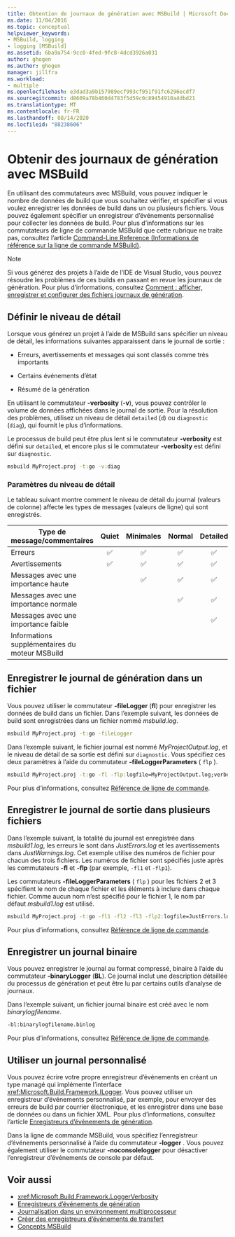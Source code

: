 ```yaml
---
title: Obtention de journaux de génération avec MSBuild | Microsoft Docs
ms.date: 11/04/2016
ms.topic: conceptual
helpviewer_keywords:
- MSBuild, logging
- logging [MSBuild]
ms.assetid: 6ba9a754-9cc0-4fed-9fc8-4dcd3926a031
author: ghogen
ms.author: ghogen
manager: jillfra
ms.workload:
- multiple
ms.openlocfilehash: e3dad3a9b157989ecf993cf951f91fc6296ecdf7
ms.sourcegitcommit: d8609a78b460d4783f5d59c0c89454910a4dbd21
ms.translationtype: MT
ms.contentlocale: fr-FR
ms.lasthandoff: 08/14/2020
ms.locfileid: "88238606"
---
```

# <a name="obtain-build-logs-with-msbuild"></a>Obtenir des journaux de génération avec MSBuild

En utilisant des commutateurs avec MSBuild, vous pouvez indiquer le nombre de données de build que vous souhaitez vérifier, et spécifier si vous voulez enregistrer les données de build dans un ou plusieurs fichiers. Vous pouvez également spécifier un enregistreur d’événements personnalisé pour collecter les données de build. Pour plus d’informations sur les commutateurs de ligne de commande MSBuild que cette rubrique ne traite pas, consultez l’article [Command-Line Reference (Informations de référence sur la ligne de commande MSBuild)](../msbuild/msbuild-command-line-reference.md).

> [!NOTE]
> Si vous générez des projets à l’aide de l’IDE de Visual Studio, vous pouvez résoudre les problèmes de ces builds en passant en revue les journaux de génération. Pour plus d’informations, consultez [Comment : afficher, enregistrer et configurer des fichiers journaux de génération](../ide/how-to-view-save-and-configure-build-log-files.md).

## <a name="set-the-level-of-detail"></a>Définir le niveau de détail

 Lorsque vous générez un projet à l’aide de MSBuild sans spécifier un niveau de détail, les informations suivantes apparaissent dans le journal de sortie :

- Erreurs, avertissements et messages qui sont classés comme très importants

- Certains événements d’état

- Résumé de la génération

En utilisant le commutateur **-verbosity** (**-v**), vous pouvez contrôler le volume de données affichées dans le journal de sortie. Pour la résolution des problèmes, utilisez un niveau de détail `detailed` (`d`) ou `diagnostic` (`diag`), qui fournit le plus d’informations.

Le processus de build peut être plus lent si le commutateur **-verbosity** est défini sur `detailed`, et encore plus si le commutateur **-verbosity** est défini sur `diagnostic`.

```cmd
msbuild MyProject.proj -t:go -v:diag
```

### <a name="verbosity-settings"></a>Paramètres du niveau de détail

Le tableau suivant montre comment le niveau de détail du journal (valeurs de colonne) affecte les types de messages (valeurs de ligne) qui sont enregistrés.

| Type de message/commentaires              | Quiet | Minimales | Normal | Detailed | Diagnostic |
|---------------------------------------|:-----:|:-------:|:------:|:--------:|:----------:|
| Erreurs                                |   ✅   |    ✅    |    ✅   |     ✅    |      ✅     |
| Avertissements                              |   ✅   |    ✅    |    ✅   |     ✅    |      ✅     |
| Messages avec une importance haute              |       |    ✅    |    ✅   |     ✅    |      ✅     |
| Messages avec une importance normale           |       |         |    ✅   |     ✅    |      ✅     |
| Messages avec une importance faible              |       |         |        |     ✅    |      ✅     |
| Informations supplémentaires du moteur MSBuild |       |         |        |          |      ✅     |

## <a name="save-the-build-log-to-a-file"></a>Enregistrer le journal de génération dans un fichier

Vous pouvez utiliser le commutateur **-fileLogger** (**fl**) pour enregistrer les données de build dans un fichier. Dans l’exemple suivant, les données de build sont enregistrées dans un fichier nommé *msbuild.log*.

```cmd
msbuild MyProject.proj -t:go -fileLogger
```

 Dans l’exemple suivant, le fichier journal est nommé *MyProjectOutput.log*, et le niveau de détail de sa sortie est défini sur `diagnostic`. Vous spécifiez ces deux paramètres à l’aide du commutateur **-fileLoggerParameters** ( `flp` ).

```cmd
msbuild MyProject.proj -t:go -fl -flp:logfile=MyProjectOutput.log;verbosity=diagnostic
```

 Pour plus d’informations, consultez [Référence de ligne de commande](../msbuild/msbuild-command-line-reference.md).

## <a name="save-the-log-output-to-multiple-files"></a>Enregistrer le journal de sortie dans plusieurs fichiers

 Dans l’exemple suivant, la totalité du journal est enregistrée dans *msbuild1.log*, les erreurs le sont dans *JustErrors.log* et les avertissements dans *JustWarnings.log*. Cet exemple utilise des numéros de fichier pour chacun des trois fichiers. Les numéros de fichier sont spécifiés juste après les commutateurs **-fl** et **-flp** (par exemple, `-fl1` et `-flp1`).

 Les commutateurs **-fileLoggerParameters** ( `flp` ) pour les fichiers 2 et 3 spécifient le nom de chaque fichier et les éléments à inclure dans chaque fichier. Comme aucun nom n’est spécifié pour le fichier 1, le nom par défaut *msbuild1.log* est utilisé.

```cmd
msbuild MyProject.proj -t:go -fl1 -fl2 -fl3 -flp2:logfile=JustErrors.log;errorsonly -flp3:logfile=JustWarnings.log;warningsonly
```

 Pour plus d’informations, consultez [Référence de ligne de commande](../msbuild/msbuild-command-line-reference.md).

## <a name="save-a-binary-log"></a>Enregistrer un journal binaire

Vous pouvez enregistrer le journal au format compressé, binaire à l’aide du commutateur **-binaryLogger** (**BL**). Ce journal inclut une description détaillée du processus de génération et peut être lu par certains outils d’analyse de journaux.

Dans l’exemple suivant, un fichier journal binaire est créé avec le nom *binarylogfilename*.

```cmd
-bl:binarylogfilename.binlog
```

Pour plus d’informations, consultez [Référence de ligne de commande](../msbuild/msbuild-command-line-reference.md).

## <a name="use-a-custom-logger"></a>Utiliser un journal personnalisé

 Vous pouvez écrire votre propre enregistreur d’événements en créant un type managé qui implémente l’interface <xref:Microsoft.Build.Framework.ILogger>. Vous pouvez utiliser un enregistreur d’événements personnalisé, par exemple, pour envoyer des erreurs de build par courrier électronique, et les enregistrer dans une base de données ou dans un fichier XML. Pour plus d’informations, consultez l’article [Enregistreurs d’événements de génération](../msbuild/build-loggers.md).

 Dans la ligne de commande MSBuild, vous spécifiez l’enregistreur d’événements personnalisé à l’aide du commutateur **-logger** . Vous pouvez également utiliser le commutateur **-noconsolelogger** pour désactiver l’enregistreur d’événements de console par défaut.

## <a name="see-also"></a>Voir aussi

- <xref:Microsoft.Build.Framework.LoggerVerbosity>
- [Enregistreurs d’événements de génération](../msbuild/build-loggers.md)
- [Journalisation dans un environnement multiprocesseur](../msbuild/logging-in-a-multi-processor-environment.md)
- [Créer des enregistreurs d’événements de transfert](../msbuild/creating-forwarding-loggers.md)
- [Concepts MSBuild](../msbuild/msbuild-concepts.md)
